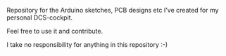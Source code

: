 Repository for the Arduino sketches, PCB designs etc I've created for my personal DCS-cockpit.

Feel free to use it and contribute.

I take no responsibility for anything in this repository :-)
